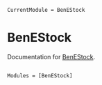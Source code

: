 ```@meta
CurrentModule = BenEStock
```

# BenEStock

Documentation for [BenEStock](https://github.com/pleiby/BenEStock.jl).

```@index
```

```@autodocs
Modules = [BenEStock]
```
